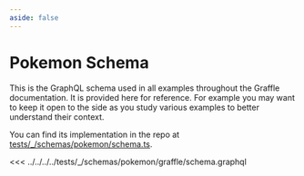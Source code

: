 ```yaml
---
aside: false
---
```


# Pokemon Schema

This is the GraphQL schema used in all examples throughout the Graffle documentation. It is provided here for reference. For example you may want to keep it open to the side as you study various examples to better understand their context.

You can find its implementation in the repo at [tests/_/schemas/pokemon/schema.ts](https://github.com/graffle-js/graffle/tree/main/tests/_/schemas/pokemon/schema.ts).

<<< ../../../../tests/_/schemas/pokemon/graffle/schema.graphql
